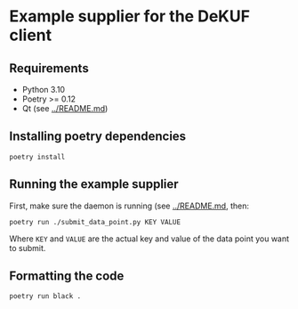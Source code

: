 # Example supplier for the DeKUF client

## Requirements

- Python 3.10
- Poetry >= 0.12
- Qt (see [../README.md](../README.md))

## Installing poetry dependencies

    poetry install

## Running the example supplier

First, make sure the daemon is running (see [../README.md](../README.md), then:

    poetry run ./submit_data_point.py KEY VALUE

Where `KEY` and `VALUE` are the actual key and value of the data point you want
to submit.

## Formatting the code

    poetry run black .
